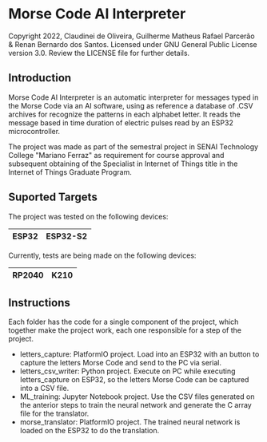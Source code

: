# Morse Code AI Interpreter

Copyright 2022, Claudinei de Oliveira, Guilherme Matheus Rafael Parcerão & Renan Bernardo dos Santos. Licensed under GNU General Public License version 3.0. Review the LICENSE file for further details.

## Introduction

Morse Code AI Interpreter is an automatic interpreter for messages typed in the Morse Code via an AI software, using as reference a database of .CSV archives for recognize the patterns in each alphabet letter. It reads the message based in time duration of electric pulses read by an ESP32 microcontroller.

The project was made as part of the semestral project in SENAI Technology College "Mariano Ferraz" as requirement for course approval and subsequent obtaining of the Specialist in Internet of Things title in the Internet of Things Graduate Program.

## Suported Targets

The project was tested on the following devices:

| ESP32 | ESP32-S2 |
| ----- | -------- |

Currently, tests are being made on the following devices:

| RP2040 | K210 |
| ------ | ---- |

## Instructions

Each folder has the code for a single component of the project, which together make the project work, each one responsible for a step of the project.

- letters_capture: PlatformIO project. Load into an ESP32 with an button to capture the letters Morse Code and send to the PC via serial.
- letters_csv_writer: Python project. Execute on PC while executing letters_capture on ESP32, so the letters Morse Code can be captured into a CSV file.
- ML_training: Jupyter Notebook project. Use the CSV files generated on the anterior steps to train the neural network and generate the C array file for the translator.
- morse_translator: PlatformIO project. The trained neural network is loaded on the ESP32 to do the translation.
